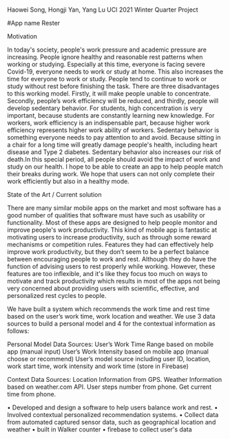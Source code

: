 #
Haowei Song, Hongji Yan, Yang Lu
UCI 2021 Winter Quarter Project


#App name Rester


Motivation

In today's society, people's work pressure and academic pressure are increasing. People ignore healthy and reasonable rest patterns when working or studying. Especially at this time, everyone is facing severe Covid-19, everyone needs to work or study at home. This also increases the time for everyone to work or study. People tend to continue to work or study without rest before finishing the task. There are three disadvantages to this working model. Firstly, it will make people unable to concentrate. Secondly, people’s work efficiency will be reduced, and thirdly, people will develop sedentary behavior. For students, high concentration is very important, because students are constantly learning new knowledge. For workers, work efficiency is an indispensable part, because higher work efficiency represents higher work ability of workers. Sedentary behavior is something everyone needs to pay attention to and avoid. Because sitting in a chair for a long time will greatly damage people's health, including heart disease and Type 2 diabetes. Sedentary behavior also increases our risk of death.In this special period, all people should avoid the impact of work and study on our health. I hope to be able to create an app to help people match their breaks during work. We hope that users can not only complete their work efficiently but also in a healthy mode.


State of the Art / Current solution

There are many similar mobile apps on the market and most software has a good number of qualities that software must have such as usability or functionality. Most of these apps are designed to help people monitor and improve people's work productivity. This kind of mobile app is fantastic at motivating users to increase productivity, such as through some reward mechanisms or competition rules. Features they had can effectively help improve work productivity, but they don’t seem to be a perfect balance between encouraging people to work and rest. Although they do have the function of advising users to rest properly while working. However, these features are too inflexible, and it's like they focus too much on ways to motivate and track productivity which results in most of the apps not being very concerned about providing users with scientific, effective, and personalized rest cycles to people.




We have built a system which recommends the work time and rest time based on the user’s work time, work location and weather. We use 3 data sources to build a personal model and 4 for the contextual information as follows:

Personal Model Data Sources:
  User’s Work Time Range based on mobile app (manual input)
  User’s Work Intensity based on mobile app (manual choose or recommend)
  User’s model source including user ID, location, work start time, work intensity and work time (store in Firebase)

Context Data Sources:
  Location Information from GPS.
  Weather Information based on weather.com API.
  User steps number from phone.
  Get current time from phone.

•	Developed and design a software to help users balance work and rest. 
•	Involved contextual personalized recommendation systems. 
•	Collect data from automated captured sensor data, such as geographical location and weather
• built in	Walker counter 
• firebase to collect user's data

